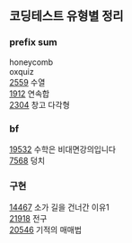 ## 코딩테스트 유형별 정리

### prefix sum
honeycomb <br>
oxquiz <br>
[2559](https://www.acmicpc.net/problem/2559) 수열<br>
[1912](https://www.acmicpc.net/problem/1912) 연속합<br>
[2304](https://www.acmicpc.net/problem/2304) 창고 다각형<br>

### bf
[19532](https://www.acmicpc.net/problem/19532) 수학은 비대면강의입니다<br>
[7568](https://www.acmicpc.net/problem/7568) 덩치 <br>

### 구현
[14467](https://www.acmicpc.net/problem/14467) 소가 길을 건너간 이유1<br>
[21918](https://www.acmicpc.net/problem/21918) 전구<br>
[20546](https://www.acmicpc.net/problem/20546) 기적의 매매법<br>
